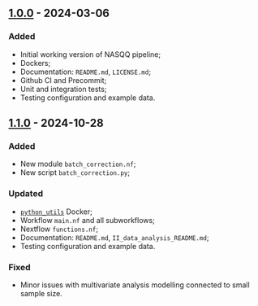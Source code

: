 ## [1.0.0](https://github.com/ardigen/nasqq/releases/tag/v1.0.0) - 2024-03-06

### Added

- Initial working version of NASQQ pipeline;
- Dockers;
- Documentation: `README.md`, `LICENSE.md`; 
- Github CI and Precommit;
- Unit and integration tests; 
- Testing configuration and example data.

## [1.1.0](https://github.com/ardigen/nasqq/releases/tag/v1.1.0) - 2024-10-28

### Added

- New module `batch_correction.nf`;
- New script `batch_correction.py`;

### Updated

- [`python_utils`](https://github.com/ardigen/nasqq/pkgs/container/nasqq%2Fpython_utils/296378429?tag=latest) Docker;
- Workflow `main.nf` and all subworkflows;
- Nextflow `functions.nf`;
- Documentation: `README.md`, `II_data_analysis_README.md`; 
- Testing configuration and example data.

### Fixed

- Minor issues with multivariate analysis modelling connected to small sample size.